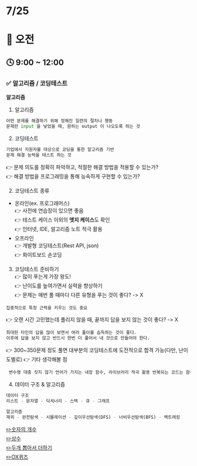# 7/25

# 🌇 오전

## 🕓 9:00 ~ 12:00

### ✅ 알고리즘 / 코딩테스트

**알고리즘**

1. 알고리즘

```py
어떤 문제를 해결하기 위해 정해진 일련의 절차나 행동
문제란 input 을 넣었을 때, 원하는 output 이 나오도록 하는 것
```

2. 코딩테스트

```py
기업에서 지원자를 대상으로 코딩을 통한 알고리즘 기반
문제 해결 능력을 테스트 하는 것
```

👉 문제 의도를 정확히 파악하고, 적절한 해결 방법을 적용할 수 있는가?  
 👉 해결 방법을 프로그래밍을 통해 능숙하게 구현할 수 있는가?

2. 코딩테스트 종류

- 온라인(ex. 프로그래머스)  
  👉 사전에 연습장이 있으면 좋음  
  👉 테스트 케이스 이외의 **엣지 케이스**도 확인  
  👉 인터넷, IDE, 알고리즘 노트 적극 활용
- 오프라인  
  👉 개발형 코딩테스트(Rest API, json)  
  👉 화이트보드 손코딩

3. 코딩테스트 준비하기  
   👉 많이 푸는게 가장 왕도!  
   👉 난이도를 높여가면서 실력을 향상하기  
   👉 문제는 매번 풀 때마다 다른 유형을 푸는 것이 좋다? -> X

```py
집중적으로 특정 근력을 키우는 것도 중요
```

👉 오랜 시간 고민했는데 풀리지 않을 때, 끝까지 답을 보지 않는 것이 좋다? -> X

```py
최대한 타인의 답을 많이 보면서 여러 풀이를 습득하는 것이 좋다.
이후에 답을 보지 않고 반드시 한번 더 풀어서 내 것으로 만들어야 한다.
```

👉 300~350문제 정도 풀면 대부분의 코딩테스트에 도전적으로 합격 가능(다만, 난이도별로)
👉 기타 생각해볼 점

```py
 변수명 대충 짓지 않기 언어가 가지는 내장 함수, 라이브러리 적극 활용 반복되는 코드는 함수화를 통해 가독성 있게 작성 "면접을 위해 남에게 설명하는 연습 반드시 필요"
```

4. 데이터 구조 & 알고리즘

```py
데이터 구조
리스트 - 문자열 - 딕셔너리 - 스택 - 큐 - 그래프
```

```py
알고리즘
재귀 - 완전탐색 - 시뮬레이션 - 깊이우선탐색(DFS) - 너비우선탐색(BFS) - 백트래킹
```

[✏️숫자의 개수](../01-ALGORITHM/3%ED%9A%8C%EC%B0%A8/%EC%9D%B4%EB%AA%85%ED%95%99/20220725/0_%EC%88%AB%EC%9E%90%EC%9D%98%EA%B0%9C%EC%88%98.py)  
[✏️상수](../01-ALGORITHM/3%ED%9A%8C%EC%B0%A8/%EC%9D%B4%EB%AA%85%ED%95%99/20220725/1_%EC%83%81%EC%88%98.py)  
[✏️두개 뽑아서 더하기](../01-ALGORITHM/3%ED%9A%8C%EC%B0%A8/%EC%9D%B4%EB%AA%85%ED%95%99/20220725/2_%EB%91%90%EA%B0%9C%EB%BD%91%EC%95%84%EC%84%9C%EB%8D%94%ED%95%98%EA%B8%B0.py)  
[✏️OX퀴즈](../01-ALGORITHM/3%ED%9A%8C%EC%B0%A8/%EC%9D%B4%EB%AA%85%ED%95%99/20220725/3_OX%ED%80%B4%EC%A6%88.py)

